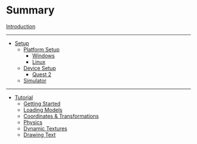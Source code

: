 # Summary

[Introduction](introduction.md)

---

- [Setup]()
  - [Platform Setup]()
    - [Windows](./setup/windows.md)
    - [Linux]()
  - [Device Setup]()
    - [Quest 2]()
  - [Simulator]()

---

- [Tutorial](./tutorial/introduction.md)
  - [Getting Started](./tutorial/getting_started.md)
  - [Loading Models](./tutorial/loading_models.md)
  - [Coordinates & Transformations](./tutorial/coordinates.md)
  - [Physics](./tutorial/physics.md)
  - [Dynamic Textures](./tutorial/dynamic_texturing.md)
  - [Drawing Text](./tutorial/drawing_text.md)
  

